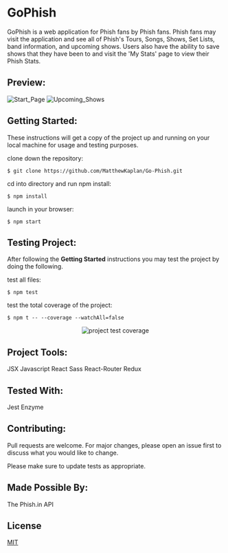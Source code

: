 # GoPhish

GoPhish is a web application for Phish fans by Phish fans. Phish fans may visit the application and see all of Phish's Tours, Songs, Shows, Set Lists, band information, and upcoming shows. Users also have the ability to save shows that they have been to and visit the 'My Stats' page to view their Phish Stats.

## Preview:

![Start_Page](https://i.imgur.com/efke6kI.png)
![Upcoming_Shows](https://i.imgur.com/oRWM2g1.jpg)

## Getting Started:

These instructions will get a copy of the project up and running on your local machine for usage and testing purposes.

clone down the repository:

```
$ git clone https://github.com/MatthewKaplan/Go-Phish.git
```

cd into directory and run npm install:

```
$ npm install
```

launch in your browser:

```
$ npm start
```

## Testing Project:

After following the <b>Getting Started</b> instructions you may test the project by doing the following.

test all files:

```
$ npm test
```

test the total coverage of the project:

`$ npm t -- --coverage --watchAll=false`

<p align="center">
  <img src="https://i.imgur.com/BwwqBFE.png" alt="project test coverage">
</p>

## Project Tools:

JSX
Javascript
React
Sass
React-Router
Redux

## Tested With:

Jest
Enzyme

## Contributing:

Pull requests are welcome. For major changes, please open an issue first to discuss what you would like to change.

Please make sure to update tests as appropriate.

## Made Possible By:

The Phish.in API

## License

[MIT](https://choosealicense.com/licenses/mit/)

